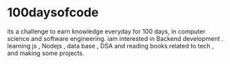 # 100daysofcode

its a challenge to earn knowledge everyday for 100 days, in computer science and software engineering. iam interested in Backend development . learning js , Nodejs , data base , DSA and reading books related to tech , and making some projects.